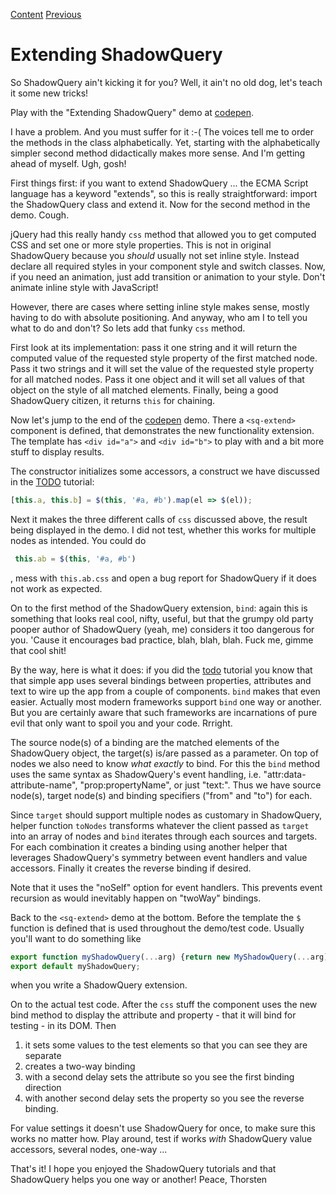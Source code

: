 [Content] [Previous]

# Extending ShadowQuery

So ShadowQuery ain't kicking it for you? Well, it ain't no old dog, let's teach it some new tricks!

Play with the "Extending ShadowQuery" demo at [codepen].

I have a problem. And you must suffer for it :-( The voices tell me to order the methods in the class alphabetically. Yet, starting with the alphabetically simpler second method didactically makes more sense. And I'm getting ahead of myself. Ugh, gosh!

First things first: if you want to extend ShadowQuery ... the ECMA Script language has a keyword "extends", so this is really straightforward: import the ShadowQuery class and extend it. Now for the second method in the demo. Cough.

jQuery had this really handy `css` method that allowed you to get computed CSS and set one or more style properties. This is not in original ShadowQuery because you _should_ usually not set inline style. Instead declare all required styles in your component style and switch classes. Now, if you need an animation, just add transition or animation to your style. Don't animate inline style with JavaScript!

However, there are cases where setting inline style makes sense, mostly having to do with absolute positioning. And anyway, who am I to tell you what to do and don't? So lets add that funky `css` method.

First look at its implementation: pass it one string and it will return the computed value of the requested style property of the first matched node. Pass it two strings and it will set the value of the requested style property for all matched nodes. Pass it one object and it will set all values of that object on the style of all matched elements. Finally, being a good ShadowQuery citizen, it returns `this` for chaining.

Now let's jump to the end of the [codepen] demo. There a `<sq-extend>` component is defined, that demonstrates the new functionality extension. The template has `<div id="a">` and `<div id="b">` to play with and a bit more stuff to display results.

The constructor initializes some accessors, a construct we have discussed in the [TODO] tutorial:
```js
[this.a, this.b] = $(this, '#a, #b').map(el => $(el));
```
Next it makes the three different calls of `css` discussed above, the result being displayed in the demo. I did not test, whether this works for multiple nodes as intended. You could do
```js
 this.ab = $(this, '#a, #b')
```
, mess with `this.ab.css` and open a bug report for ShadowQuery if it does not work as expected.

On to the first method of the ShadowQuery extension, `bind`: again this is something that looks real cool, nifty, useful, but that the grumpy old party pooper author of ShadowQuery (yeah, me) considers it too dangerous for you. 'Cause it encourages bad practice, blah, blah, blah. Fuck me, gimme that cool shit!

By the way, here is what it does: if you did the [todo] tutorial you know that that simple app uses several bindings between properties, attributes and text to wire up the app from a couple of components. `bind` makes that even easier. Actually most modern frameworks support `bind` one way or another. But you are certainly aware that such frameworks are incarnations of pure evil that only want to spoil you and your code. Rrright.

The source node(s) of a binding are the matched elements of the ShadowQuery object, the target(s) is/are passed as a parameter. On top of nodes we also need to know _what exactly_ to bind. For this the `bind` method uses the same syntax as ShadowQuery's event handling, i.e. "attr:data-attribute-name", "prop:propertyName", or just "text:". Thus we have source node(s), target node(s) and binding specifiers ("from" and "to") for each.

Since `target` should support multiple nodes as customary in ShadowQuery, helper function `toNodes` transforms whatever the client passed as `target` into an array of nodes and `bind` iterates through each sources and targets. For each combination it creates a binding using another helper that leverages ShadowQuery's symmetry between event handlers and value accessors. Finally it creates the reverse binding if desired.

Note that it uses the "noSelf" option for event handlers. This prevents event recursion as would inevitably happen on "twoWay" bindings.

Back to the `<sq-extend>` demo at the bottom. Before the template the `$` function is defined that is used throughout the demo/test code. Usually you'll want to do something like
```js
export function myShadowQuery(...arg) {return new MyShadowQuery(...arg);}
export default myShadowQuery;
```
when you write a ShadowQuery extension.

On to the actual test code. After the `css` stuff the component uses the new bind method to display the attribute and property - that it will bind for testing - in its DOM. Then
1. it sets some values to the test elements so that you can see they are separate
2. creates a two-way binding
3. with a second delay sets the attribute so you see the first binding direction
4. with another second delay sets the property so you see the reverse binding.

For value settings it doesn't use ShadowQuery for once, to make sure this works no matter how. Play around, test if works _with_ ShadowQuery value accessors, several nodes, one-way ...

That's it! I hope you enjoyed the ShadowQuery tutorials and that ShadowQuery helps you one way or another! Peace, Thorsten

[codepen]: https://codepen.io/schrotie/pen/bQLZeq?editors=1010
[Previous]: https://github.com/schrotie/shadow-query/tree/master/demo/todoRedux
[todo]: https://github.com/schrotie/shadow-query/tree/master/demo/todo
[here]: https://github.com/schrotie/shadow-query/tree/master/demo/extend
[Content]: https://github.com/schrotie/shadow-query/tree/master/demo
